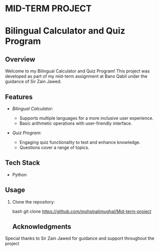# MID-TERM PROJECT
# Bilingual Calculator and Quiz Program
## Overview

Welcome to my Bilingual Calculator and Quiz Program! This project was developed as part of my mid-term assignment at Bano Qabil under the guidance of Sir Zain Jawed.

## Features

- *Bilingual Calculator:*
  - Supports multiple languages for a more inclusive user experience.
  - Basic arithmetic operations with user-friendly interface.

- *Quiz Program:*
  - Engaging quiz functionality to test and enhance knowledge.
  - Questions cover a range of topics.

## Tech Stack

- Python

## Usage

1. Clone the repository:

   bash
   git clone https://github.com/mohsinalimughal/Mid-term-project
   
   ## Acknowledgments

Special thanks to Sir Zain Jawed for guidance and support throughout the project
